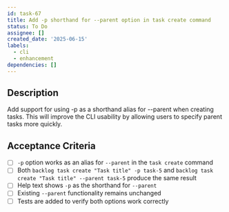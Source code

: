 ```yaml
---
id: task-67
title: Add -p shorthand for --parent option in task create command
status: To Do
assignee: []
created_date: '2025-06-15'
labels:
  - cli
  - enhancement
dependencies: []
---
```


## Description

Add support for using -p as a shorthand alias for --parent when creating tasks. This will improve the CLI usability by allowing users to specify parent tasks more quickly.

## Acceptance Criteria

- [ ] `-p` option works as an alias for `--parent` in the `task create` command
- [ ] Both `backlog task create "Task title" -p task-5` and `backlog task create "Task title" --parent task-5` produce the same result
- [ ] Help text shows `-p` as the shorthand for `--parent`
- [ ] Existing `--parent` functionality remains unchanged
- [ ] Tests are added to verify both options work correctly
